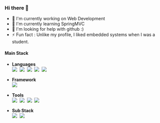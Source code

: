 
### Hi there 👋
- 🔭 I'm currently working on Web Development
- 🌱 I'm currently learning SpringMVC
- 🤔 I'm looking for help with github :)
- ⚡ Fun fact : Unlike my profile, I liked embedded systems when I was a student.

#### Main Stack
- **Languages** </br>
<img src="https://img.shields.io/badge/Java-007396?style=flat-square&logo=Java&logoColor=white"/></a>&nbsp;
<img src="https://img.shields.io/badge/JavaScript-F7DF1E?style=flat-square&logo=JavaScript&logoColor=black"/></a>&nbsp;
<img src="https://img.shields.io/badge/HTML5-E34F26?style=flat-square&logo=HTML5&logoColor=white"/></a>&nbsp;
<img src="https://img.shields.io/badge/C-A8B9CC?style=flat-square&logo=C&logoColor=white"/></a>&nbsp;
<img src="https://img.shields.io/badge/MySQL-4479A1?style=flat-square&logo=MySQL&logoColor=white"/></a>&nbsp;
- **Framework** </br>
<img src="https://img.shields.io/badge/Spring-6DB33F?style=flat-square&logo=Spring&logoColor=white"/></a>&nbsp;
- **Tools** </br>
<img src="https://img.shields.io/badge/Eclipse-3b2ef2?style=flat-square&logo=eclipse&logoColor=white"/></a>&nbsp;
<img src="https://img.shields.io/badge/Git-181717?style=flat-square&logo=Git&logoColor=white"/></a>&nbsp;
<img src="https://img.shields.io/badge/GitHub-181717?style=flat-square&logo=GitHub&logoColor=white"/></a>&nbsp;
<img src="https://img.shields.io/badge/Visual Studio Code-007ACC?style=flat-square&logo=Visual-Studio-Code&logoColor=white"/></a>&nbsp;

- **Sub Stack** </br>
<img src="https://img.shields.io/badge/Arduino-00979D?style=flat-square&logo=Arduino&logoColor=white"/></a>&nbsp;
<img src="https://img.shields.io/badge/Raspberry Pi-c21b2f?style=flat-square&logo=Raspberry-Pi&logoColor=white"/></a>&nbsp;
